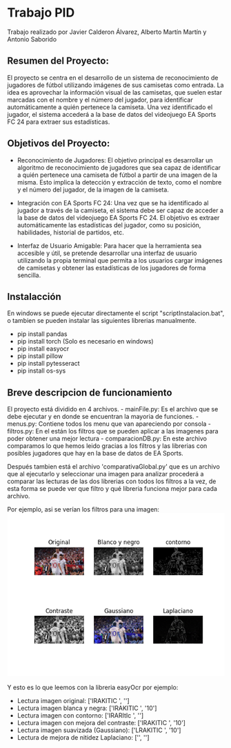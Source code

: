 # Trabajo PID
Trabajo realizado por Javier Calderon Álvarez, Alberto Martín Martín y Antonio Saborido

## Resumen del Proyecto:
El proyecto se centra en el desarrollo de un sistema de reconocimiento de jugadores de fútbol utilizando imágenes de sus camisetas como entrada. La idea es aprovechar la información visual de las camisetas, que suelen estar marcadas con el nombre y el número del jugador, para identificar automáticamente a quién pertenece la camiseta. Una vez identificado el jugador, el sistema accederá a la base de datos del videojuego EA Sports FC 24 para extraer sus estadísticas.

## Objetivos del Proyecto:

 - Reconocimiento de Jugadores: El objetivo principal es desarrollar un algoritmo de reconocimiento de jugadores que sea capaz de identificar a quién pertenece una camiseta de fútbol a partir de una imagen de la misma. Esto implica la detección y extracción de texto, como el nombre y el número del jugador, de la imagen de la camiseta.

 - Integración con EA Sports FC 24: Una vez que se ha identificado al jugador a través de la camiseta, el sistema debe ser capaz de acceder a la base de datos del videojuego EA Sports FC 24. El objetivo es extraer automáticamente las estadísticas del jugador, como su posición, habilidades, historial de partidos, etc.

 - Interfaz de Usuario Amigable: Para hacer que la herramienta sea accesible y útil, se pretende desarrollar una interfaz de usuario utilizando la propia terminal que permita a los usuarios cargar imágenes de camisetas y obtener las estadísticas de los jugadores de forma sencilla.

## Instalacción

En windows se puede ejecutar directamente el script "scriptInstalacion.bat", o tambien se pueden instalar las siguientes librerias manualmente.

- pip install pandas
- pip install torch (Solo es necesario en windows)
- pip install easyocr 
- pip install pillow
- pip install pytesseract
- pip install os-sys


## Breve descripcion de funcionamiento

El proyecto está dividido en 4 archivos. 
    - mainFile.py: Es el archivo que se debe ejecutar y en donde se encuentran la mayoria de funciones.
    - menus.py: Contiene todos los menu que van apareciendo por consola
    - filtros.py: En el están los filtros que se pueden aplicar a las imagenes para poder obtener una mejor lectura
    - comparacionDB.py: En este archivo comparamos lo que hemos leido gracias a los filtros y las librerias con posibles jugadores que hay en la base de datos de EA Sports.

Después tambien está el archivo 'comparativaGlobal.py' que es un archivo que al ejecutarlo y seleccionar una imagen para analizar procederá a comparar las lecturas de las dos librerias con todos los filtros a la vez, de esta forma se puede ver que filtro y qué libreria funciona mejor para cada archivo.

Por ejemplo, asi se verían los filtros para una imagen:
    ![Foto ejemplo de ver todos los filtros](ejemploReadme.png)

Y esto es lo que leemos con la libreria easyOcr por ejemplo:
-   Lectura imagen original: ['IRAKITIC ', '']
-   Lectura imagen blanca y negra:  ['IRAKITIC ', '10']
-   Lectura imagen con contorno: ['IRARItIc ', '']
-   Lectura imagen con mejora del contraste: ['IRAKITIC ', '10']
-   Lectura imagen suavizada (Gaussiano): ['LRAKITIC ', '10']
-   Lectura de mejora de nitidez Laplaciano:  ['', '']